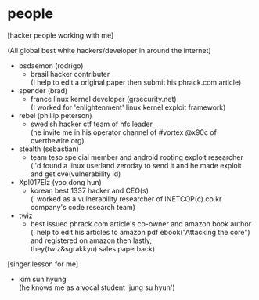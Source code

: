 # people

[hacker people working with me]<br>

(All global best white hackers/developer in around the internet)<br>

- bsdaemon (rodrigo)
  - brasil hacker contributer<br>
    (I help to edit a original paper then submit his phrack.com article)<br>
- spender (brad)<br>
  - france linux kernel developer (grsecurity.net)<br>
    (I worked for 'enlightenment' linux kernel exploit framework)<br>
- rebel (phillip peterson)<br>
  - swedish hacker ctf team of hfs leader<br>
    (he invite me in his operator channel of #vortex @x90c of overthewire.org)<br>
- stealth (sebastian)<br>
  - team teso speicial member and android rooting exploit researcher<br>
    (i'd found a linux userland zeroday to send it and he made exploit and get cve(vulnerability id)<br>
- Xpl017Elz (yoo dong hun)<br>
  - korean best 1337 hacker and CEO(s)<br>
    (i worked as a vulnerability researcher of INETCOP(c).co.kr company's code research team)<br>
- twiz<br>
  - best issued phrack.com article's co-owner and amazon book author<br>
    (i help to edit his articles to amazon pdf ebook("Attacking the core") and registered on amazon then lastly,<br>
    they(twiz&sgrakkyu) sales paperback)
    
[singer lesson for me]
- kim sun hyung<br>
  (he knows me as a vocal student 'jung su hyun')<br>

